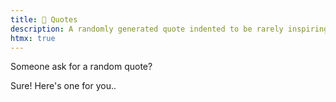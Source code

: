 ```yaml
---
title: 🤔 Quotes
description: A randomly generated quote indented to be rarely inspiring, but often realistic. By the way, this page uses htmx and I'm not sorry.
htmx: true
---
```


Someone ask for a random quote?

Sure! Here's one for you..

<div id="quote-container">
	<blockquote hx-get="/quote" hx-trigger="load"hx-target="#quote-container" hx-swap="swap:0.4s">
        <i></i>
        <footer></footer>
    </blockquote>
</div>
